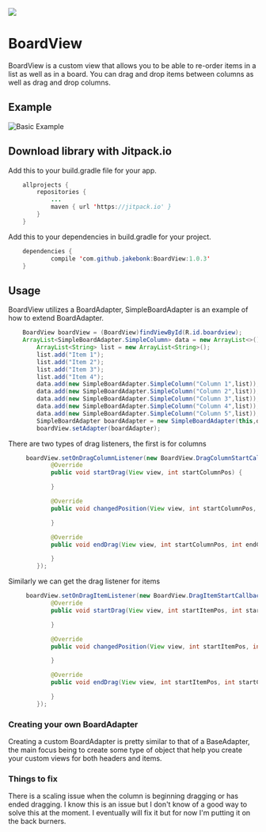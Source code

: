 [![](https://jitpack.io/v/jakebonk/BoardView.svg)](https://jitpack.io/#jakebonk/BoardView)

# BoardView
BoardView is a custom view that allows you to be able to re-order items in a list as well as in a board. You can drag and drop items between columns as well as drag and drop columns.

## Example

![Basic Example](https://thumbs.gfycat.com/DeadUntidyHartebeest-size_restricted.gif)

## Download library with Jitpack.io
Add this to your build.gradle file for your app.

```java
	allprojects {
		repositories {
			...
			maven { url 'https://jitpack.io' }
		}
	}
```

Add this to your dependencies in build.gradle for your project.

```java
	dependencies {
	        compile 'com.github.jakebonk:BoardView:1.0.3'
	}
```

## Usage

BoardView utilizes a BoardAdapter, SimpleBoardAdapter is an example of how to extend BoardAdapter.

```java
	BoardView boardView = (BoardView)findViewById(R.id.boardview);
	ArrayList<SimpleBoardAdapter.SimpleColumn> data = new ArrayList<>();
        ArrayList<String> list = new ArrayList<String>();
        list.add("Item 1");
        list.add("Item 2");
        list.add("Item 3");
        list.add("Item 4");
        data.add(new SimpleBoardAdapter.SimpleColumn("Column 1",list));
        data.add(new SimpleBoardAdapter.SimpleColumn("Column 2",list));
        data.add(new SimpleBoardAdapter.SimpleColumn("Column 3",list));
        data.add(new SimpleBoardAdapter.SimpleColumn("Column 4",list));
        data.add(new SimpleBoardAdapter.SimpleColumn("Column 5",list));
        SimpleBoardAdapter boardAdapter = new SimpleBoardAdapter(this,data);
        boardView.setAdapter(boardAdapter);
```
	
There are two types of drag listeners, the first is for columns

```java
	 boardView.setOnDragColumnListener(new BoardView.DragColumnStartCallback() {
            @Override
            public void startDrag(View view, int startColumnPos) {

            }

            @Override
            public void changedPosition(View view, int startColumnPos, int newColumnPos) {

            }

            @Override
            public void endDrag(View view, int startColumnPos, int endColumnPos) {

            }
        });
```
	
Similarly we can get the drag listener for items

```java
	 boardView.setOnDragItemListener(new BoardView.DragItemStartCallback() {
            @Override
            public void startDrag(View view, int startItemPos, int startColumnPos) {

            }

            @Override
            public void changedPosition(View view, int startItemPos, int startColumnPos, int newItemPos, int newColumnPos) {

            }

            @Override
            public void endDrag(View view, int startItemPos, int startColumnPos, int endItemPos, int endColumnPos) {

            }
        });
```
	
### Creating your own BoardAdapter

Creating a custom BoardAdapter is pretty similar to that of a BaseAdapter, the main focus being to create some type of object that help you create your custom views for both headers and items.

### Things to fix
There is a scaling issue when the column is beginning dragging or has ended dragging. I know this is an issue but I don't know of a good way to solve this at the moment. I eventually will fix it but for now I'm putting it on the back burners.
